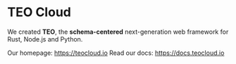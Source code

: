 TEO Cloud
===

We created **TEO**, the **schema-centered** next-generation web framework for Rust, Node.js and Python.

Our homepage: https://teocloud.io
Read our docs: https://docs.teocloud.io

